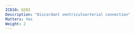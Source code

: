 ```yaml
---
ICD10: Q203
Description: "Discordant ventriculoarterial connection"
Matters: Yes
Weight: 2
---
```


